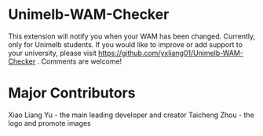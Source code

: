 # Unimelb-WAM-Checker
This extension will notify you when your WAM has been changed. Currently, only for Unimelb students. If you would like to improve or add support to your university, please visit https://github.com/yxliang01/Unimelb-WAM-Checker . Comments are welcome!


# Major Contributors
Xiao Liang Yu - the main leading developer and creator
Taicheng Zhou - the logo and promote images
